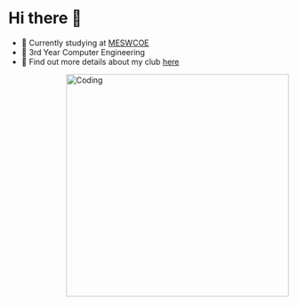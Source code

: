 # Hi there 👋

- 🔭 Currently studying at [MESWCOE](https://mescoe.mespune.org/)
- 🌱 3rd Year Computer Engineering
- 👯 Find out more details about my club [here](https://github.com/Avinya-co)

<img align="right" alt="Coding" width="400" src="https://i.giphy.com/media/v1.Y2lkPTc5MGI3NjExY2I2eWlodzRsb2FyNGtmeGxmNGpsM2phN3E5YjB5dDdpaDRiaG1nMCZlcD12MV9pbnRlcm5hbF9naWZfYnlfaWQmY3Q9Zw/qgQUggAC3Pfv687qPC/giphy.gif">
